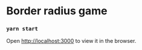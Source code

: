 # Border radius game

### `yarn start`

Open [http://localhost:3000](http://localhost:3000) to view it in the browser.
